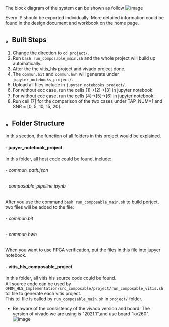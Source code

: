 The block diagram of the system can be shown as follow
![image](https://user-images.githubusercontent.com/102524142/215822546-b3cc1d43-0e37-4f88-8b64-234bfb326c5b.png)

Every IP should be exported individually.
More detailed information could be found in the design document and workbook on the home page.

## 。Built Steps  
1. Change the direction to `cd project/`.  
2. Run `bash run_composable_main.sh` and the whole project will build up automatically.  
3. After the the vitis_hls project and vivado project done.  
4. The `commun.bit` and `commun.hwh` will generate under `jupyter_notebooks_project/`.  
5. Upload all files include in `jupyter_notebooks_project/`.  
6. For without ecc case, run the cells [1]->[2]->[3] in jupyter notebook.  
7. For without ecc case, run the cells [4]->[5]->[6] in jupyter notebook.  
8. Run cell [7] for the comparison of the two cases under TAP_NUM=1 and SNR = [0, 5, 10, 15, 20].  

## 。Folder Structure
In this section, the function of all folders in this project would be explained.
#### - jupyer_notebook_project
In this folder, all host code could be found, include:
###### - commun_path.json
###### - composable_pipeline.ipynb
After you use the command `bash run_composable_main.sh` to build porject, two files will be added to the file:
###### - commun.bit
###### - commun.hwh
When you want to use FPGA verification, put the files in this file into jupyer notebook.  

#### - vitis_hls_composable_project
In this folder, all vitis hls source code could be found.  
All source code can be used by `OFDM_HLS_Implementation/src_composable/project/run_composable_vitis.sh` tcl file to generate each vitis project.  
This tcl file is called by `run_composable_main.sh` in `project/` folder. 



- Be aware of the consistency of the vivado version and board. 
The version of vivado we are using is "2021.1",and use board "kv260".
![image](https://user-images.githubusercontent.com/102540321/218909422-b9c85355-c4ff-429c-96e6-6094b1cf5fb1.png)


